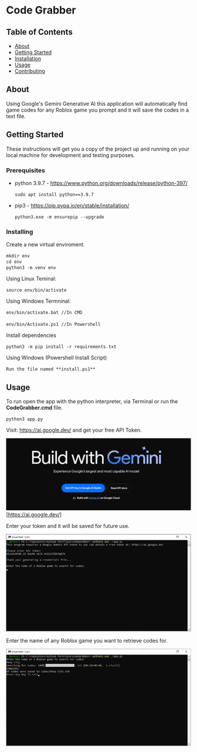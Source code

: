 # Code Grabber

## Table of Contents

- [About](#about)
- [Getting Started](#getting_started)
- [Installation](#installing)
- [Usage](#usage)
- [Contributing](../CONTRIBUTING.md)

## About <a name = "about"></a>

Using Google's Gemini Generative AI this application will automatically find game codes for any Roblox game you prompt and it will save the codes in a text file.

## Getting Started <a name = "getting_started"></a>

These instructions will get you a copy of the project up and running on your local machine for development and testing purposes.

### Prerequisites

- python 3.9.7 - https://www.python.org/downloads/release/python-397/

    ```
    sudo apt install python==3.9.7
    ```

- pip3 - https://pip.pypa.io/en/stable/installation/

    ```
    python3.exe -m ensurepip --upgrade
    ```

### Installing

Create a new virtual enviroment.

```
mkdir env
cd env
python3 -m venv env
```

Using Linux Teminal:

```
source env/bin/activate
```

Using Windows Termninal:

```
env/bin/activate.bat //In CMD

env/bin/Activate.ps1 //In Powershell
```

Install dependencies

```
python3 -m pip install -r requirements.txt
```

Using Windows (Powershell Install Script)

```
Run the file named **install.ps1**
```

## Usage <a name = "usage"></a>

To run open the app with the python interpreter, via Terminal or run the **CodeGrabber.cmd** file.

```
python3 app.py
```
Visit: https://ai.google.dev/ and get your free API Token.

![Get API Token](image-1.png)[https://ai.google.dev/]

Enter your token and it will be saved for future use.

![Enter Token](image-2.png)

Enter the name of any Roblox game you want to retrieve codes for.

![Getting Codes](image.png)
